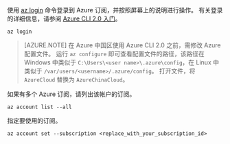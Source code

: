 使用 [az login](https://docs.microsoft.com/zh-cn/cli/azure/#login) 命令登录到 Azure 订阅，并按照屏幕上的说明进行操作。 有关登录的详细信息，请参阅 [Azure CLI 2.0 入门](https://docs.microsoft.com/zh-cn/cli/azure/get-started-with-azure-cli)。

    az login

> [AZURE.NOTE]
> 在 Azure 中国区使用 Azure CLI 2.0 之前，需修改 Azure 配置文件。 运行 `az configure` 即可查看配置文件的路径，该路径在 Windows 中类似于 `C:\Users\<user name>\.azure\config`，在 Linux 中类似于 `/var/users/<username>/.azure/config`。 打开文件，将 `AzureCloud` 替换为 `AzureChinaCloud`。

如果有多个 Azure 订阅，请列出该帐户的订阅。

    az account list --all

指定要使用的订阅。

    az account set --subscription <replace_with_your_subscription_id>